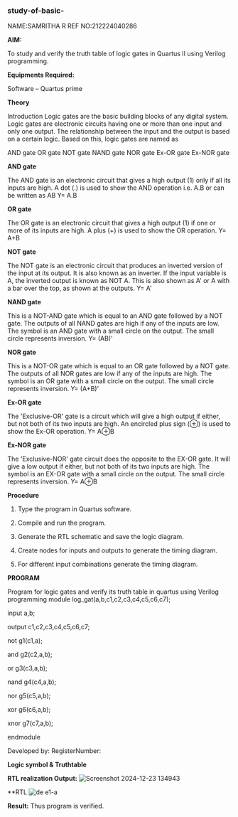 ### study-of-basic-
NAME:SAMRITHA R
REF NO:212224040286


**AIM:** 

To study and verify the truth table of logic gates in Quartus II using Verilog programming.

**Equipments Required:**

Software – Quartus prime 

**Theory**

Introduction Logic gates are the basic building blocks of any digital system. Logic gates are electronic circuits having one or more than one input and only one output. The relationship between the input and the output is based on a certain logic. Based on this, logic gates are named as

AND gate OR gate NOT gate NAND gate NOR gate Ex-OR gate Ex-NOR gate

**AND gate**

The AND gate is an electronic circuit that gives a high output (1) only if all its inputs are high. A dot (.) is used to show the AND operation i.e. A.B or can be written as AB
Y= A.B

**OR gate** 

The OR gate is an electronic circuit that gives a high output (1) if one or more of its inputs are high. A plus (+) is used to show the OR operation.
Y= A+B

**NOT gate**

The NOT gate is an electronic circuit that produces an inverted version of the input at its output. It is also known as an inverter. If the input variable is A, the inverted output is known as NOT A. This is also shown as A' or A with a bar over the top, as shown at the outputs.
Y= A'

**NAND gate**

This is a NOT-AND gate which is equal to an AND gate followed by a NOT gate. The outputs of all NAND gates are high if any of the inputs are low. The symbol is an AND gate with a small circle on the output. The small circle represents inversion.
Y= (AB)’

**NOR gate**

This is a NOT-OR gate which is equal to an OR gate followed by a NOT gate. The outputs of all NOR gates are low if any of the inputs are high. The symbol is an OR gate with a small circle on the output. The small circle represents inversion.
Y= (A+B)’

**Ex-OR gate**

The 'Exclusive-OR' gate is a circuit which will give a high output if either, but not both of its two inputs are high. An encircled plus sign (⊕) is used to show the Ex-OR operation.
Y= A⊕B

**Ex-NOR gate**

The 'Exclusive-NOR' gate circuit does the opposite to the EX-OR gate. It will give a low output if either, but not both of its two inputs are high. The symbol is an EX-OR gate with a small circle on the output. The small circle represents inversion.
Y= A⊕B

**Procedure** 

1.	Type the program in Quartus software.

2.	Compile and run the program.

3.	Generate the RTL schematic and save the logic diagram.

4.	Create nodes for inputs and outputs to generate the timing diagram.

5.	For different input combinations generate the timing diagram.


**PROGRAM**


Program for logic gates and verify its truth table in quartus using Verilog programming
module log_gat(a,b,c1,c2,c3,c4,c5,c6,c7);

input a,b;

output c1,c2,c3,c4,c5,c6,c7;

not g1(c1,a);

and g2(c2,a,b);

or g3(c3,a,b);

nand g4(c4,a,b);

nor g5(c5,a,b);

xor g6(c6,a,b);

xnor g7(c7,a,b);

endmodule


 Developed by: RegisterNumber: 
 
**Logic symbol & Truthtable**


**RTL realization Output:** 
![Screenshot 2024-12-23 134943](https://github.com/user-attachments/assets/dd97a1e2-c6e7-48fe-9a77-371ed7dd46aa)


**RTL
![de e1-a](https://github.com/user-attachments/assets/7f221108-d2d5-4ebf-bf59-0e46f1d303a6)



**Result:**
Thus program is verified.


